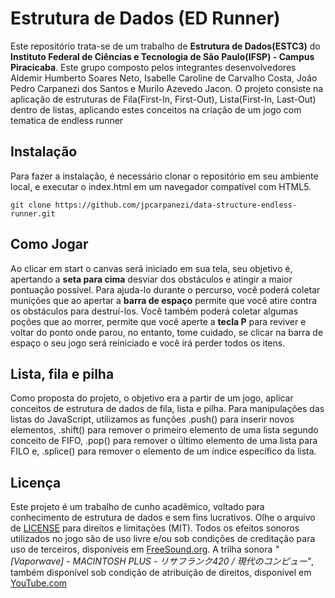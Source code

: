 # Estrutura de Dados (ED Runner)
Este repositório trata-se de um trabalho de **Estrutura de Dados(ESTC3)** do **Instituto Federal de Ciências e Tecnologia de São Paulo(IFSP) - Campus Piracicaba**. Este grupo composto pelos integrantes desenvolvedores Aldemir Humberto Soares Neto, Isabelle Caroline de Carvalho Costa, João Pedro Carpanezi dos Santos e Murilo Azevedo Jacon. O projeto consiste na aplicação de estruturas de Fila(First-In, First-Out), Lista(First-In, Last-Out) dentro de listas, aplicando estes conceitos na criação de um jogo com tematica de endless runner

## Instalação
Para fazer a instalação, é necessário clonar o repositório em seu ambiente local, e executar o index.html em um navegador compatível com HTML5.
```
git clone https://github.com/jpcarpanezi/data-structure-endless-runner.git
```

## Como Jogar
Ao clicar em start o canvas será iniciado em sua tela, seu objetivo é, apertando a **seta para cima** desviar dos obstáculos e atingir a maior pontuação possível. Para ajuda-lo durante o percurso, você poderá coletar munições que ao apertar a **barra de espaço** permite que você atire contra os obstáculos para destruí-los. Você também poderá coletar algumas poções que ao morrer, permite que você aperte a **tecla P** para reviver e voltar do ponto onde parou, no entanto, tome cuidado, se clicar na barra de espaço o seu jogo será reiniciado e você irá perder todos os itens.

## Lista, fila e pilha
Como proposta do projeto, o objetivo era a partir de um jogo, aplicar conceitos de estrutura de dados de fila, lista e pilha. Para manipulações das listas do JavaScript, utilizamos as funções .push() para inserir novos elementos, .shift() para remover o primeiro elemento de uma lista segundo conceito de FIFO, .pop() para remover o último elemento de uma lista para FILO e, .splice() para remover o elemento de um índice específico da lista.

## Licença
Este projeto é um trabalho de cunho acadêmico, voltado para conhecimento de estrutura de dados e sem fins lucrativos. Olhe o arquivo de <a href="https://github.com/jpcarpanezi/data-structure-endless-runner/blob/master/LICENSE">LICENSE</a> para direitos e limitações (MIT). 
Todos os efeitos sonoros utilizados no jogo são de uso livre e/ou sob condições de creditação para uso de terceiros, disponíveis em <a href="https://freesound.org/" target="_blank">FreeSound.org<a/>. A trilha sonora <i>"[Vaporwave] - MACINTOSH PLUS - リサフランク420 / 現代のコンピュー"</i>, também disponível sob condição de atribuição de direitos, disponível em <a href="https://www.youtube.com/watch?v=_wcURnFRp9A&ab_channel=SyferMusic" target="_blank">YouTube.com</a>
